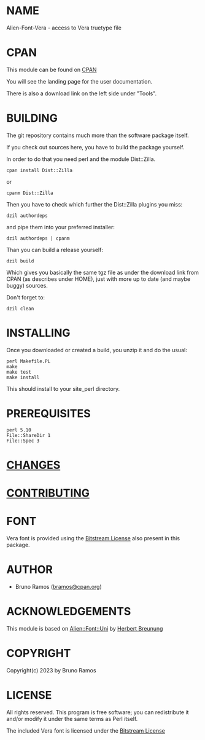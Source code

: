# NAME

Alien-Font-Vera - access to Vera truetype file

# CPAN

This module can be found on [CPAN](https://metacpan.org/pod/Alien::Font::Vera)

You will see the landing page for the user documentation.

There is also a download link on the left side under "Tools".

# BUILDING

The git repository contains much more than the software package itself.

If you check out sources here, you have to build the package yourself.

In order to do that you need perl and the module Dist::Zilla.

    cpan install Dist::Zilla

or 

    cpanm Dist::Zilla

Then you have to check which further the Dist::Zilla plugins you miss:

    dzil authordeps

and pipe them into your preferred installer:

    dzil authordeps | cpanm

Than you can build a release yourself:

    dzil build

Which gives you basically the same tgz file as under the download link
from CPAN (as describes under HOME), just with more up to date 
(and maybe buggy) sources.

Don't forget to:

    dzil clean

# INSTALLING

Once you downloaded or created a build, you unzip it and do the usual:

    perl Makefile.PL
    make
    make test
    make install

This should install to your site_perl directory.

# PREREQUISITES

    perl 5.10 
    File::ShareDir 1
    File::Spec 3        

# [CHANGES](https://github.com/brunoramoslu/Alien-Font-Vera/blob/main/Changes)

# [CONTRIBUTING](https://github.com/brunoramoslu/Alien-Font-Vera/blob/main/CONTRIBUTING)

# FONT

Vera font is provided using the [Bitstream License](share/License.txt) also present in this
package.

# AUTHOR

- Bruno Ramos (bramos@cpan.org)

# ACKNOWLEDGEMENTS

This module is based on
[Alien::Font::Uni](https://github.com/lichtkind/Alien-Font-Uni)
by [Herbert Breunung ](https://github.com/lichtkind)

# COPYRIGHT

Copyright(c) 2023 by Bruno Ramos

# LICENSE

All rights reserved.  This program is free software; you can
redistribute it and/or modify it under the same terms as Perl 
itself.

The included Vera font is licensed under the [Bitstream License](share/License.txt)
